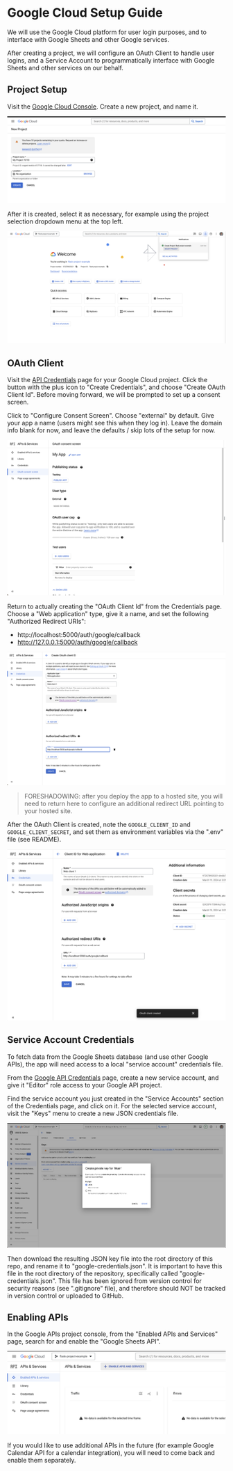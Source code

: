 # Google Cloud Setup Guide

We will use the Google Cloud platform for user login purposes, and to interface with Google Sheets and other Google services.

After creating a project, we will configure an OAuth Client to handle user logins, and a Service Account to programmatically interface with Google Sheets and other services on our behalf.

## Project Setup

Visit the [Google Cloud Console](https://console.cloud.google.com). Create a new project, and name it.

![](/docs/images/google-cloud-project-create.png)

After it is created, select it as necessary, for example using the project selection dropdown menu at the top left.

![](/docs/images/google-cloud-project-select.png)

## OAuth Client

Visit the [API Credentials](https://console.cloud.google.com/apis/credentials) page for your Google Cloud project. Click the button with the plus icon to "Create Credentials", and choose "Create OAuth Client Id". Before moving forward, we will be prompted to set up a consent screen.

Click to "Configure Consent Screen". Choose "external" by default. Give your app a name (users might see this when they log in). Leave the domain info blank for now, and leave the defaults / skip lots of the setup for now.

![](/docs/images/oauth-consent-screen.png)


Return to actually creating the "OAuth Client Id" from the Credentials page. Choose a "Web application" type, give it a name, and set the following "Authorized Redirect URIs":

  + http://localhost:5000/auth/google/callback
  + http://127.0.0.1:5000/auth/google/callback

![](/docs/images/oauth-client-redirect-uris.png)

> FORESHADOWING: after you deploy the app to a hosted site, you will need to return here to configure an additional redirect URL pointing to your hosted site.


After the OAuth Client is created, note the `GOOGLE_CLIENT_ID` and `GOOGLE_CLIENT_SECRET`, and set them as environment variables via the ".env" file (see README).

![](/docs/images/oauth-client-secrets.png)

## Service Account Credentials

To fetch data from the Google Sheets database (and use other Google APIs), the app will need access to a local "service account" credentials file.

From the [Google API Credentials](https://console.cloud.google.com/apis/credentials) page, create a new service account, and give it "Editor" role access to your Google API project.

Find the service account you just created in the "Service Accounts" section of the Credentials page, and click on it. For the selected service account, visit the "Keys" menu to create a new JSON credentials file.

![](/docs/images/service-account-json.png)

Then download the resulting JSON key file into the root directory of this repo, and rename it to "google-credentials.json". It is important to have this file in the root directory of the repository, specifically called "google-credentials.json". This file has been ignored from version control for security reasons (see ".gitignore" file), and therefore should NOT be tracked in version control or uploaded to GitHub.

## Enabling APIs

In the Google APIs project console, from the "Enabled APIs and Services" page, search for and enable the "Google Sheets API".

![](/docs/images/google-cloud-enable-apis-services.png)

If you would like to use additional APIs in the future (for example Google Calendar API for a calendar integration), you will need to come back and enable them separately.
